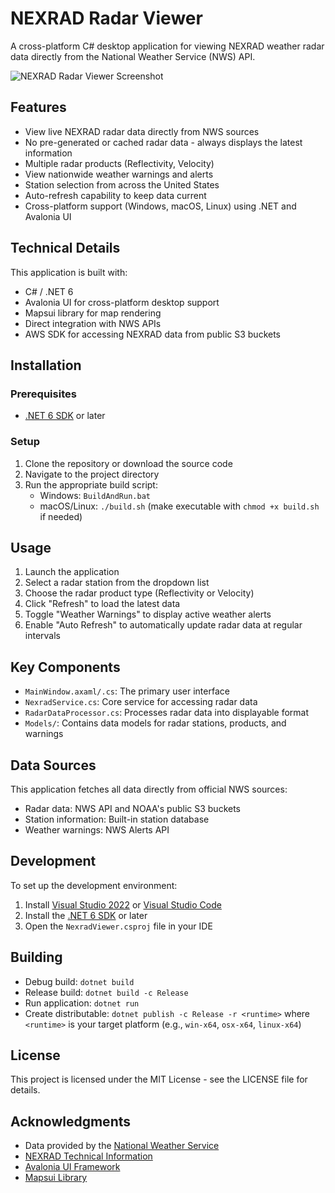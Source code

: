 # NEXRAD Radar Viewer

A cross-platform C# desktop application for viewing NEXRAD weather radar data directly from the National Weather Service (NWS) API.

![NEXRAD Radar Viewer Screenshot](Assets/screenshot.png)

## Features

- View live NEXRAD radar data directly from NWS sources
- No pre-generated or cached radar data - always displays the latest information
- Multiple radar products (Reflectivity, Velocity)
- View nationwide weather warnings and alerts
- Station selection from across the United States
- Auto-refresh capability to keep data current
- Cross-platform support (Windows, macOS, Linux) using .NET and Avalonia UI

## Technical Details

This application is built with:

- C# / .NET 6
- Avalonia UI for cross-platform desktop support
- Mapsui library for map rendering
- Direct integration with NWS APIs
- AWS SDK for accessing NEXRAD data from public S3 buckets

## Installation

### Prerequisites

- [.NET 6 SDK](https://dotnet.microsoft.com/download/dotnet/6.0) or later

### Setup

1. Clone the repository or download the source code
2. Navigate to the project directory
3. Run the appropriate build script:
   - Windows: `BuildAndRun.bat`
   - macOS/Linux: `./build.sh` (make executable with `chmod +x build.sh` if needed)

## Usage

1. Launch the application
2. Select a radar station from the dropdown list
3. Choose the radar product type (Reflectivity or Velocity)
4. Click "Refresh" to load the latest data
5. Toggle "Weather Warnings" to display active weather alerts
6. Enable "Auto Refresh" to automatically update radar data at regular intervals

## Key Components

- `MainWindow.axaml/.cs`: The primary user interface
- `NexradService.cs`: Core service for accessing radar data
- `RadarDataProcessor.cs`: Processes radar data into displayable format
- `Models/`: Contains data models for radar stations, products, and warnings

## Data Sources

This application fetches all data directly from official NWS sources:

- Radar data: NWS API and NOAA's public S3 buckets
- Station information: Built-in station database
- Weather warnings: NWS Alerts API

## Development

To set up the development environment:

1. Install [Visual Studio 2022](https://visualstudio.microsoft.com/) or [Visual Studio Code](https://code.visualstudio.com/)
2. Install the [.NET 6 SDK](https://dotnet.microsoft.com/download/dotnet/6.0) or later
3. Open the `NexradViewer.csproj` file in your IDE

## Building

- Debug build: `dotnet build`
- Release build: `dotnet build -c Release`
- Run application: `dotnet run`
- Create distributable: `dotnet publish -c Release -r <runtime>` where `<runtime>` is your target platform (e.g., `win-x64`, `osx-x64`, `linux-x64`)

## License

This project is licensed under the MIT License - see the LICENSE file for details.

## Acknowledgments

- Data provided by the [National Weather Service](https://www.weather.gov/)
- [NEXRAD Technical Information](https://www.roc.noaa.gov/WSR88D/)
- [Avalonia UI Framework](https://avaloniaui.net/)
- [Mapsui Library](https://mapsui.com/)
